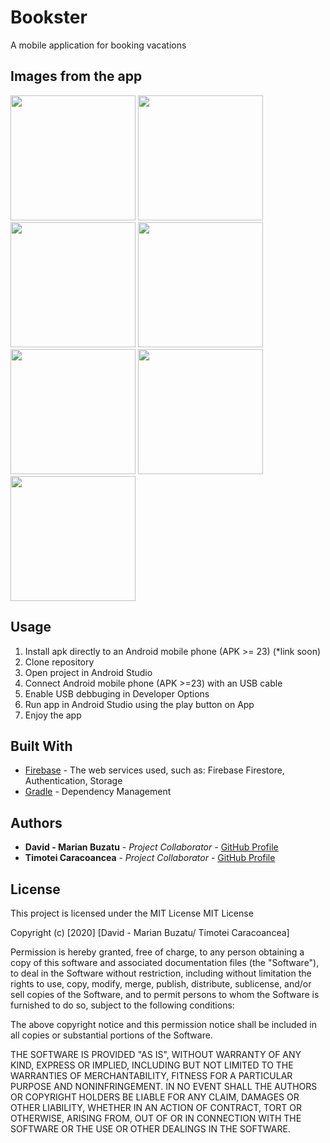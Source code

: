 # Bookster
A mobile application for booking vacations

## Images from the app
<div>
<img src="https://i.ibb.co/cvGCJ2H/1.jpg" width="200>
<img src="https://i.ibb.co/qLH9wPF/2.jpg" width="200">
<img src="https://i.ibb.co/sFB8Rcx/3.jpg" width="200">
<img src="https://i.ibb.co/2gQXdMN/4.jpg" width="200">
<img src="https://i.ibb.co/zX2Xt56/5.jpg" width="200">
<img src="https://i.ibb.co/x1wz0Nn/6.jpg" width="200">
<img src="https://i.ibb.co/dfg1wxw/7.jpg" width="200">
<img src="https://i.ibb.co/WVkjYN3/8.jpg" width="200">
</div>

## Usage
1. Install apk directly to an Android mobile phone (APK >= 23) (*link soon)
2. Clone repository
3. Open project in Android Studio
4. Connect Android mobile phone (APK >=23) with an USB cable
5. Enable USB debbuging in Developer Options
6. Run app in Android Studio using the play button on App
7. Enjoy the app 

## Built With

* [Firebase](https://firebase.google.com) - The web services used, such as: Firebase Firestore, Authentication, Storage
* [Gradle](https://gradle.org) - Dependency Management

## Authors

* **David - Marian Buzatu** - *Project Collaborator* - [GitHub Profile](https://github.com/davidbuzatu-marian)
* **Timotei Caracoancea** - *Project Collaborator* - [GitHub Profile](https://github.com/timotei99)

## License

This project is licensed under the MIT License
MIT License

Copyright (c) [2020] [David - Marian Buzatu/ Timotei Caracoancea]

Permission is hereby granted, free of charge, to any person obtaining a copy
of this software and associated documentation files (the "Software"), to deal
in the Software without restriction, including without limitation the rights
to use, copy, modify, merge, publish, distribute, sublicense, and/or sell
copies of the Software, and to permit persons to whom the Software is
furnished to do so, subject to the following conditions:

The above copyright notice and this permission notice shall be included in all
copies or substantial portions of the Software.

THE SOFTWARE IS PROVIDED "AS IS", WITHOUT WARRANTY OF ANY KIND, EXPRESS OR
IMPLIED, INCLUDING BUT NOT LIMITED TO THE WARRANTIES OF MERCHANTABILITY,
FITNESS FOR A PARTICULAR PURPOSE AND NONINFRINGEMENT. IN NO EVENT SHALL THE
AUTHORS OR COPYRIGHT HOLDERS BE LIABLE FOR ANY CLAIM, DAMAGES OR OTHER
LIABILITY, WHETHER IN AN ACTION OF CONTRACT, TORT OR OTHERWISE, ARISING FROM,
OUT OF OR IN CONNECTION WITH THE SOFTWARE OR THE USE OR OTHER DEALINGS IN THE
SOFTWARE.
